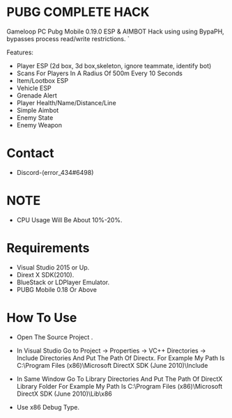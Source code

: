 # PUBG COMPLETE HACK
Gameloop PC Pubg Mobile 0.19.0 ESP &amp; AIMBOT Hack using using BypaPH, bypasses process read/write restrictions.
`


Features:
- Player ESP (2d box, 3d box,skeleton, ignore teammate, identify bot)
- Scans For Players In A Radius Of 500m Every 10 Seconds 
- Item/Lootbox ESP
- Vehicle ESP
- Grenade Alert
- Player Health/Name/Distance/Line
- Simple Aimbot
- Enemy State
- Enemy Weapon

# Contact 
- Discord-(error_434#6498)


# NOTE

* CPU Usage Will Be About 10%-20%.

# Requirements

* Visual Studio 2015 or Up.
* Dirext X SDK(2010).
* BlueStack or LDPlayer Emulator.
* PUBG Mobile 0.18 Or Above

# How To Use

*  Open The Source Project .

* In Visual Studio Go to Project -> Properties -> VC++ Directories -> Include Directories And Put The Path Of Directx. 
    For Example My Path Is C:\Program Files (x86)\Microsoft DirectX SDK (June 2010)\Include

* In Same Window Go To Library Directories And Put The Path Of DirectX Library Folder 
  For Example My Path Is C:\Program Files (x86)\Microsoft DirectX SDK (June 2010)\Lib\x86

* Use x86 Debug Type.

